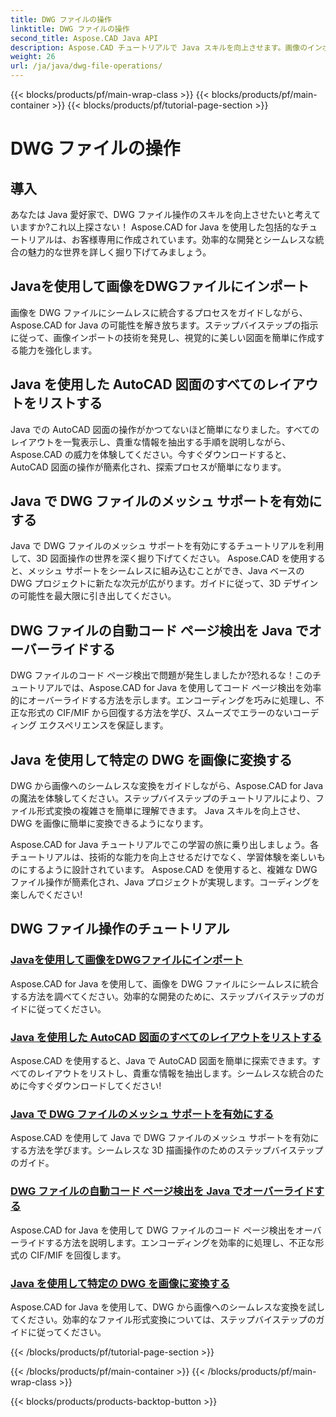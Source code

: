 ```yaml
---
title: DWG ファイルの操作
linktitle: DWG ファイルの操作
second_title: Aspose.CAD Java API
description: Aspose.CAD チュートリアルで Java スキルを向上させます。画像のインポート、レイアウトのリスト、メッシュのサポート、コード ページのオーバーライド、DWG から画像への変換について簡単に学習します。
weight: 26
url: /ja/java/dwg-file-operations/
---
```


{{< blocks/products/pf/main-wrap-class >}}
{{< blocks/products/pf/main-container >}}
{{< blocks/products/pf/tutorial-page-section >}}

# DWG ファイルの操作

## 導入

あなたは Java 愛好家で、DWG ファイル操作のスキルを向上させたいと考えていますか?これ以上探さない！ Aspose.CAD for Java を使用した包括的なチュートリアルは、お客様専用に作成されています。効率的な開発とシームレスな統合の魅力的な世界を詳しく掘り下げてみましょう。

## Javaを使用して画像をDWGファイルにインポート

画像を DWG ファイルにシームレスに統合するプロセスをガイドしながら、Aspose.CAD for Java の可能性を解き放ちます。ステップバイステップの指示に従って、画像インポートの技術を発見し、視覚的に美しい図面を簡単に作成する能力を強化します。

## Java を使用した AutoCAD 図面のすべてのレイアウトをリストする

Java での AutoCAD 図面の操作がかつてないほど簡単になりました。すべてのレイアウトを一覧表示し、貴重な情報を抽出する手順を説明しながら、Aspose.CAD の威力を体験してください。今すぐダウンロードすると、AutoCAD 図面の操作が簡素化され、探索プロセスが簡単になります。

## Java で DWG ファイルのメッシュ サポートを有効にする

Java で DWG ファイルのメッシュ サポートを有効にするチュートリアルを利用して、3D 図面操作の世界を深く掘り下げてください。 Aspose.CAD を使用すると、メッシュ サポートをシームレスに組み込むことができ、Java ベースの DWG プロジェクトに新たな次元が広がります。ガイドに従って、3D デザインの可能性を最大限に引き出してください。

## DWG ファイルの自動コード ページ検出を Java でオーバーライドする

DWG ファイルのコード ページ検出で問題が発生しましたか?恐れるな！このチュートリアルでは、Aspose.CAD for Java を使用してコード ページ検出を効率的にオーバーライドする方法を示します。エンコーディングを巧みに処理し、不正な形式の CIF/MIF から回復する方法を学び、スムーズでエラーのないコーディング エクスペリエンスを保証します。

## Java を使用して特定の DWG を画像に変換する

DWG から画像へのシームレスな変換をガイドしながら、Aspose.CAD for Java の魔法を体験してください。ステップバイステップのチュートリアルにより、ファイル形式変換の複雑さを簡単に理解できます。 Java スキルを向上させ、DWG を画像に簡単に変換できるようになります。

Aspose.CAD for Java チュートリアルでこの学習の旅に乗り出しましょう。各チュートリアルは、技術的な能力を向上させるだけでなく、学習体験を楽しいものにするように設計されています。 Aspose.CAD を使用すると、複雑な DWG ファイル操作が簡素化され、Java プロジェクトが実現します。コーディングを楽しんでください!

## DWG ファイル操作のチュートリアル
### [Javaを使用して画像をDWGファイルにインポート](./import-image-to-dwg/)
Aspose.CAD for Java を使用して、画像を DWG ファイルにシームレスに統合する方法を調べてください。効率的な開発のために、ステップバイステップのガイドに従ってください。
### [Java を使用した AutoCAD 図面のすべてのレイアウトをリストする](./list-all-layouts/)
Aspose.CAD を使用すると、Java で AutoCAD 図面を簡単に探索できます。すべてのレイアウトをリストし、貴重な情報を抽出します。シームレスな統合のために今すぐダウンロードしてください!
### [Java で DWG ファイルのメッシュ サポートを有効にする](./mesh-support-for-dwg/)
Aspose.CAD を使用して Java で DWG ファイルのメッシュ サポートを有効にする方法を学びます。シームレスな 3D 描画操作のためのステップバイステップのガイド。
### [DWG ファイルの自動コード ページ検出を Java でオーバーライドする](./override-code-page-detection/)
Aspose.CAD for Java を使用して DWG ファイルのコード ページ検出をオーバーライドする方法を説明します。エンコーディングを効率的に処理し、不正な形式の CIF/MIF を回復します。
### [Java を使用して特定の DWG を画像に変換する](./convert-dwg-to-image/)
Aspose.CAD for Java を使用して、DWG から画像へのシームレスな変換を試してください。効率的なファイル形式変換については、ステップバイステップのガイドに従ってください。

{{< /blocks/products/pf/tutorial-page-section >}}

{{< /blocks/products/pf/main-container >}}
{{< /blocks/products/pf/main-wrap-class >}}

{{< blocks/products/products-backtop-button >}}
